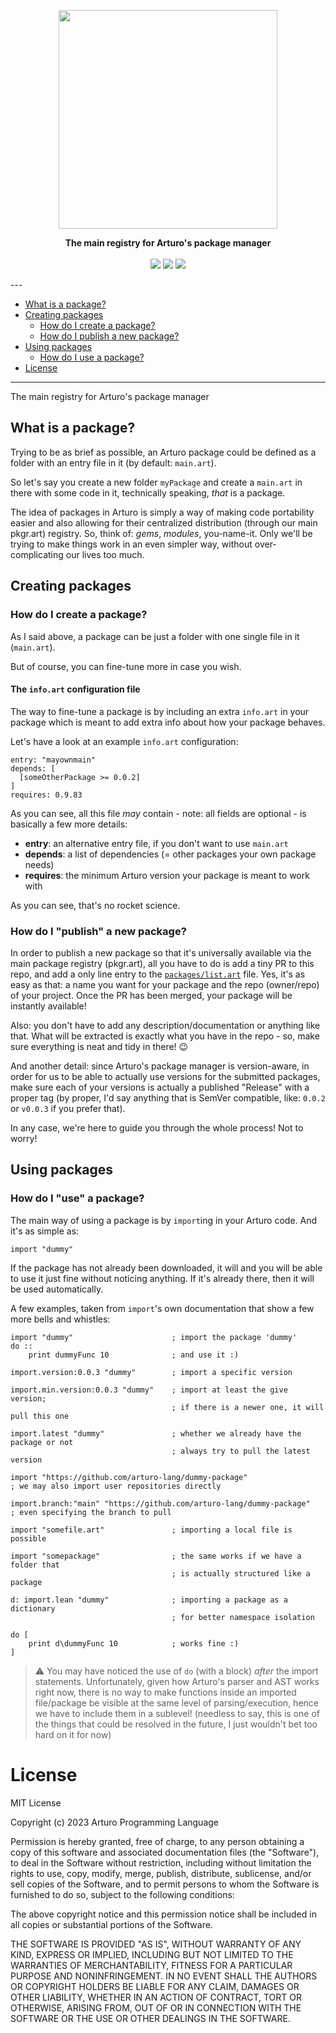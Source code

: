 <p align="center"><img align="center" width="350" src="https://raw.githubusercontent.com/arturo-lang/pkgr/main/logo.png"/></p>
<p align="center">
  <b>The main registry for Arturo's package manager</b>
  <br><br>
  <img src="https://img.shields.io/github/license/arturo-lang/pkgr.art?style=for-the-badge">
  <img src="https://img.shields.io/badge/language-Arturo-orange.svg?style=for-the-badge">
  <img src="https://img.shields.io/github/actions/workflow/status/arturo-lang/pkgr.art/verify.yml?branch=main&style=for-the-badge">
</p>
--- 
 
<!--ts-->

* [What is a package?](#what-is-a-package)
* [Creating packages](#creating-packages)
  * [How do I create a package?](#how-do-I-create-a-package)
  * [How do I publish a new package?](#how-do-I-publish-a-new-package)
* [Using packages](#using-packages)
  * [How do I use a package?](#how-do-I-use-a-package)
* [License](#license)   

<!--te-->
 
---

The main registry for Arturo's package manager

## What is a package?

Trying to be as brief as possible, an Arturo package could be defined as a folder with an entry file in it (by default: `main.art`).

So let's say you create a new folder `myPackage` and create a `main.art` in there with some code in it, technically speaking, *that* is a package.

The idea of packages in Arturo is simply a way of making code portability easier and also allowing for their centralized distribution (through our main pkgr.art) registry. So, think of: *gems*, *modules*, you-name-it. Only we'll be trying to make things work in an even simpler way, without over-complicating our lives too much.

## Creating packages

### How do I create a package?

As I said above, a package can be just a folder with one single file in it (`main.art`).

But of course, you can fine-tune more in case you wish.

#### The `info.art` configuration file

The way to fine-tune a package is by including an extra `info.art` in your package which is meant to add extra info about how your package behaves.

Let's have a look at an example `info.art` configuration:

```red
entry: "mayownmain"
depends: [
  [someOtherPackage >= 0.0.2]
]
requires: 0.9.83
```

As you can see, all this file *may* contain - note: all fields are optional - is basically a few more details:

- **entry**: an alternative entry file, if you don't want to use `main.art`
- **depends**: a list of dependencies (= other packages your own package needs)
- **requires**: the minimum Arturo version your package is meant to work with

As you can see, that's no rocket science.

### How do I "publish" a new package?

In order to publish a new package so that it's universally available via the main package registry (pkgr.art), all you have to do is add a tiny PR to this repo, and add a only line entry to the [`packages/list.art`](https://github.com/arturo-lang/pkgr.art/blob/main/packages/list.art) file. Yes, it's as easy as that: a name you want for your package and the repo (owner/repo) of your project. Once the PR has been merged, your package will be instantly available!

Also: you don't have to add any description/documentation or anything like that. What will be extracted is exactly what you have in the repo - so, make sure everything is neat and tidy in there! 😉

And another detail: since Arturo's package manager is version-aware, in order for us to be able to actually use versions for the submitted packages, make sure each of your versions is actually a published "Release" with a proper tag (by proper, I'd say anything that is SemVer compatible, like: `0.0.2` or `v0.0.3` if you prefer that).

In any case, we're here to guide you through the whole process! Not to worry!

## Using packages

### How do I "use" a package?

The main way of using a package is by `import`ing in your Arturo code. And it's as simple as:

```red
import "dummy"
```

If the package has not already been downloaded, it will and you will be able to use it just fine without noticing anything. If it's already there, then it will be used automatically.

A few examples, taken from `import`'s own documentation that show a few more bells and whistles:

```red
import "dummy"                      ; import the package 'dummy'
do ::
    print dummyFunc 10              ; and use it :)
```

```red
import.version:0.0.3 "dummy"        ; import a specific version

import.min.version:0.0.3 "dummy"    ; import at least the give version;
                                    ; if there is a newer one, it will pull this one
```

```red
import.latest "dummy"               ; whether we already have the package or not
                                    ; always try to pull the latest version
```

```red
import "https://github.com/arturo-lang/dummy-package"
; we may also import user repositories directly

import.branch:"main" "https://github.com/arturo-lang/dummy-package"
; even specifying the branch to pull
```

```red
import "somefile.art"               ; importing a local file is possible

import "somepackage"                ; the same works if we have a folder that
                                    ; is actually structured like a package
```

```red
d: import.lean "dummy"              ; importing a package as a dictionary
                                    ; for better namespace isolation

do [
    print d\dummyFunc 10            ; works fine :)
]
```

> ⚠️ You may have noticed the use of `do` (with a block) *after* the import statements. Unfortunately, given how Arturo's parser and AST works right now, there is no way to make functions inside an imported file/package be visible at the same level of parsing/execution, hence we have to include them in a sublevel! (needless to say, this is one of the things that could be resolved in the future, I just wouldn't bet too hard on it for now)


License
===========

MIT License

Copyright (c) 2023 Arturo Programming Language

Permission is hereby granted, free of charge, to any person obtaining a copy
of this software and associated documentation files (the "Software"), to deal
in the Software without restriction, including without limitation the rights
to use, copy, modify, merge, publish, distribute, sublicense, and/or sell
copies of the Software, and to permit persons to whom the Software is
furnished to do so, subject to the following conditions:

The above copyright notice and this permission notice shall be included in all
copies or substantial portions of the Software.

THE SOFTWARE IS PROVIDED "AS IS", WITHOUT WARRANTY OF ANY KIND, EXPRESS OR
IMPLIED, INCLUDING BUT NOT LIMITED TO THE WARRANTIES OF MERCHANTABILITY,
FITNESS FOR A PARTICULAR PURPOSE AND NONINFRINGEMENT. IN NO EVENT SHALL THE
AUTHORS OR COPYRIGHT HOLDERS BE LIABLE FOR ANY CLAIM, DAMAGES OR OTHER
LIABILITY, WHETHER IN AN ACTION OF CONTRACT, TORT OR OTHERWISE, ARISING FROM,
OUT OF OR IN CONNECTION WITH THE SOFTWARE OR THE USE OR OTHER DEALINGS IN THE
SOFTWARE.
